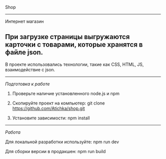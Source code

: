 Shop

---

Интернет магазин

При загрузке страницы выгружаются карточки с товарами, которые хранятся в файле json.
---

В проекте использовались технологии, такие как CSS, HTML, JS, взаимодействие с json.

---

*Подготовка к работе*

1. Проверьте наличие установленного node.js и npm

2. Скопируйте проект на компьютер:
git clone https://github.com/Atichka/shop.git

3. Установите зависимости:
npm install

---

*Работа*

Для локальной разработки используйте:
npm run dev

Для сборки версии в продакшен:
npm run build
